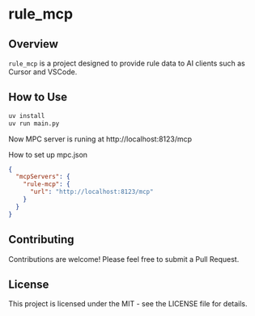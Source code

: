 # rule_mcp

## Overview

`rule_mcp` is a project designed to provide rule data to AI clients such as Cursor and VSCode.

## How to Use

```bash
uv install
uv run main.py
```

Now MPC server is runing at http://localhost:8123/mcp

How to set up mpc.json

```json
{
  "mcpServers": {
    "rule-mcp": {
      "url": "http://localhost:8123/mcp"
    }
  }
}
```

## Contributing

Contributions are welcome! Please feel free to submit a Pull Request.

## License

This project is licensed under the MIT - see the LICENSE file for details.

